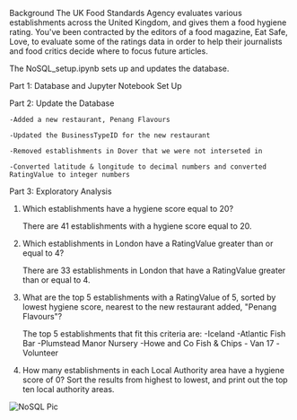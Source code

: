 Background
The UK Food Standards Agency evaluates various establishments across the United Kingdom, and gives them a food hygiene rating. You've been contracted by the editors of a food magazine, Eat Safe, Love, to evaluate some of the ratings data in order to help their journalists and food critics decide where to focus future articles.

The NoSQL_setup.ipynb sets up and updates the database.

Part 1: Database and Jupyter Notebook Set Up

Part 2: Update the Database

    -Added a new restaurant, Penang Flavours
  
    -Updated the BusinessTypeID for the new restaurant
  
    -Removed establishments in Dover that we were not interseted in
  
    -Converted latitude & longitude to decimal numbers and converted RatingValue to integer numbers
  

Part 3: Exploratory Analysis

1. Which establishments have a hygiene score equal to 20?
   
    There are 41 establishments with a hygiene score equal to 20.

2. Which establishments in London have a RatingValue greater than or equal to 4?
   
    There are 33 establishments in London that have a RatingValue greater than or equal to 4.

3. What are the top 5 establishments with a RatingValue of 5, sorted by lowest hygiene score, nearest to the new restaurant added, "Penang Flavours"?

    The top 5 establishments that fit this criteria are:
      -Iceland
      -Atlantic Fish Bar
      -Plumstead Manor Nursery
      -Howe and Co Fish & Chips - Van 17
      -Volunteer

4. How many establishments in each Local Authority area have a hygiene score of 0? Sort the results from highest to lowest, and print out the top ten local authority areas.
   
![NoSQL Pic](https://github.com/margoberry17/12-NoSQL-Establishments/assets/136475202/f3164652-53ad-4fdf-a9d7-8c6d8fceca08)


